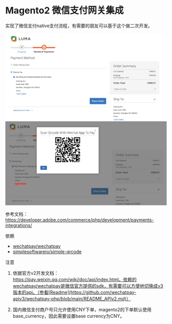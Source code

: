 # Magento2 微信支付网关集成

实现了微信支付native支付流程，有需要的朋友可以基于这个做二次开发。

![checkout](https://github.com/zzyycoder/mage2-wechatpay/blob/main/1.jpg?raw=true)
![order](https://github.com/zzyycoder/mage2-wechatpay/blob/main/2.jpg?raw=true)

参考文档：https://developer.adobe.com/commerce/php/development/payments-integrations/

依赖
- [wechatpay/wechatpay](https://github.com/wechatpay-apiv3/wechatpay-php)
- [simplesoftwareio/simple-qrcode](https://github.com/SimpleSoftwareIO/simple-qrcode)

注意

1. 依据官方v2开发文档：https://pay.weixin.qq.com/wiki/doc/api/index.html。依赖的wechatpay/wechatpay是微信官方提供的sdk，有需要可以方便地切换成v3版本的api。（参看[Readme](https://github.com/wechatpay-apiv3/wechatpay-php/blob/main/README_APIv2.md)）

2. 国内微信支付商户号只允许使用CNY下单，magento2的下单默认使用base_currency，因此需要设置base currency为CNY。
